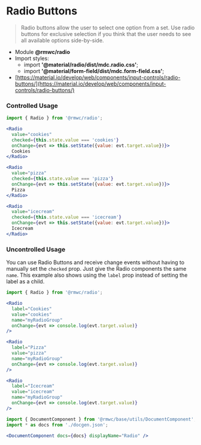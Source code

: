 # Radio Buttons

> Radio buttons allow the user to select one option from a set. Use radio buttons for exclusive selection if you think that the user needs to see all available options side-by-side.

- Module **@rmwc/radio**
- Import styles:
   - import **'@material/radio/dist/mdc.radio.css'**;
   - import **'@material/form-field/dist/mdc.form-field.css'**;
- [https://material.io/develop/web/components/input-controls/radio-buttons/](https://material.io/develop/web/components/input-controls/radio-buttons/)

### Controlled Usage

```jsx render
import { Radio } from '@rmwc/radio';

<Radio
  value="cookies"
  checked={this.state.value === 'cookies'}
  onChange={evt => this.setState({value: evt.target.value})}>
  Cookies
</Radio>

<Radio
  value="pizza"
  checked={this.state.value === 'pizza'}
  onChange={evt => this.setState({value: evt.target.value})}>
  Pizza
</Radio>

<Radio
  value="icecream"
  checked={this.state.value === 'icecream'}
  onChange={evt => this.setState({value: evt.target.value})}>
  Icecream
</Radio>
```

### Uncontrolled Usage

You can use Radio Buttons and receive change events without having to manually set the `checked` prop. Just give the Radio components the same `name`. This example also shows using the `label` prop instead of setting the label as a child.

```jsx render
import { Radio } from '@rmwc/radio';

<Radio
  label="Cookies"
  value="cookies"
  name="myRadioGroup"
  onChange={evt => console.log(evt.target.value)}
/>

<Radio
  label="Pizza"
  value="pizza"
  name="myRadioGroup"
  onChange={evt => console.log(evt.target.value)}
/>

<Radio
  label="Icecream"
  value="icecream"
  name="myRadioGroup"
  onChange={evt => console.log(evt.target.value)}
/>
```

```jsx renderOnly
import { DocumentComponent } from '@rmwc/base/utils/DocumentComponent';
import * as docs from './docgen.json';

<DocumentComponent docs={docs} displayName="Radio" />
```
